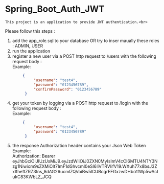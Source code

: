 # Spring_Boot_Auth_JWT<br>
    This project is an application to provide JWT authentication.<br>
Please follow this steps :<br>
1. add the app_role.sql to your database OR try to inser maually these roles : ADMIN, USER
2. run the application
3. register a new user via a POST http request to /users with the following request body :<br>
 Example: 
 ```json
         {
	          "username": "test4",
	          "password": "0123456789",
	          "confirmPassword": "0123456789"
          }
 ```
 4. get your token by logging via a POST http request to /login with the following request body :<br>
 Example: 
 ```json
         {
	          "username": "test4",
	          "password": "0123456789"
          }
 ```
 5. the response Authorization header contains your Json Web Token<br>
 Example:
    <div>Authorization:  Bearer eyJhbGciOiJIUzUxMiJ9.eyJzdWIiOiJ0ZXN0MyIsImV4cCI6MTU4NTY3Nzg1Niwicm9sZXMiOlt7ImF1dGhvcml0eSI6IlVTRVIifV19.WXuh77x8bsJ3ZxlfheftZRZ3Ins_8dAG26ucmlZQVoiBw5lCUBcgrEFGxzwDHbo1fWp5wAcIukC83KWbLZ_JCQ</div>
